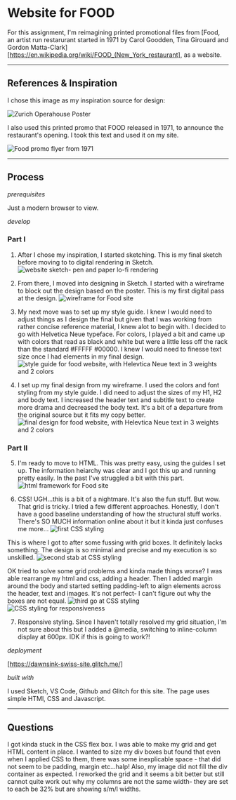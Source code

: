 # Website for FOOD

For this assignment, I'm reimagining printed promotional files from [Food, an artist run restarurant started in 1971 by Carol Goodden, Tina Girouard and Gordon Matta-Clark][https://en.wikipedia.org/wiki/FOOD_(New_York_restaurant], as a website.

-----------------------------------

## References & Inspiration

I chose this image as my inspiration source for design: 

![Zurich Operahouse Poster](Ref-poster.jpg)

I also used this printed promo that FOOD released in 1971, to announce the restaurant's opening. I took this text and used it on my site.

![Food promo flyer from 1971](FOOD.jpg)

-----------------------------------
## Process

*prerequisites*

Just a modern browser to view. 


*develop*

### Part I

1. After I chose my inspiration, I started sketching. This is my final sketch before moving to to digital rendering in Sketch. 
![website sketch- pen and paper lo-fi rendering](sketch.JPG)

2. From there, I moved into designing in Sketch. I started with a wireframe to block out the design based on the poster. This is my first digital pass at the design. 
![wireframe for Food site](wireframe.jpg)

3. My next move was to set up my style guide. I knew I would need to adjust things as I design the final but given that I was working from rather concise reference material, I knew alot to begin with. I decided to go with Helvetica Neue typeface. For colors, I played a bit and came up with colors that read as black and white but were a little less off the rack than the standard #FFFFF #00000. I knew I would need to finesse text size once I had elements in my final design. 
![style guide for food website, with Helevtica Neue text in 3 weights and 2 colors](styleguide.png) 

4. I set up my final design from my wireframe. I used the colors and font styling from my style guide. I did need to adjust the sizes of my H1, H2 and body text. I increased the header text and subtitle text to create more drama and decreased the body text. It's a bit of a departure from the original source but it fits my copy better. 
![final design for food website, with Helevtica Neue text in 3 weights and 2 colors](design.jpg) 

### Part II

5. I'm ready to move to HTML. This was pretty easy, using the guides I set up. The information heiarchy was clear and I got this up and running pretty easily. In the past I've struggled a bit with this part. 
![html framework for Food site](part2_step1_html_framework.png) 

6. CSS! UGH...this is a bit of a nightmare. It's also the fun stuff. But wow. That grid is tricky. I tried a few different approaches. Honestly, I don't have a good baseline understanding of how the structural stuff works. There's SO MUCH information online about it but it kinda just confuses me more...
![first CSS styling](CSS1.png) 

This is where I got to after some fussing with grid boxes. It definitely lacks something. The design is so minimal and precise and my execution is so unskilled. 
![second stab at CSS styling](CSS2.png) 

OK tried to solve some grid problems and kinda made things worse? I was able rearrange my html and css, adding a header. Then I added margin around the body and started setting padding-left to align elements across the header, text and images. It's not perfect- I can't figure out why the boxes are not equal. 
![third go at CSS styling](CSS3.png) 
![CSS styling for responsiveness](CSS4.png) 

7. Responsive styling. Since I haven't totally resolved my grid situation, I'm not sure about this but I added a @media, switching to inline-column display at 600px. IDK if this is going to work?!




*deployment*

[https://dawnsink-swiss-site.glitch.me/]


*built with*

I used Sketch, VS Code, Github and Glitch for this site. The page uses simple HTMl, CSS and Javascript. 

-----------------------------------
## Questions

I got kinda stuck in the CSS flex box. I was able to make my grid and get HTML content in place. I wanted to size my div boxes but found that even when I applied CSS to them, there was some inexplicable space - that did not seem to be padding, margin etc...halp! Also, my image did not fill the div container as expected. I reworked the grid and it seems a bit better but still cannot quite work out why my columns are not the same width- they are set to each be 32% but are showing s/m/l widths. 